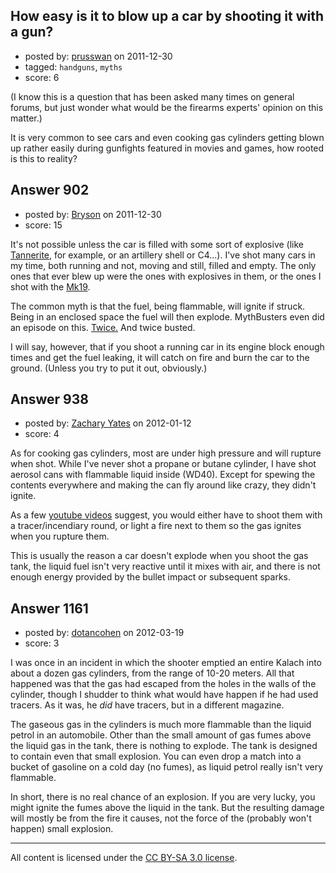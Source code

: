 ## How easy is it to blow up a car by shooting it with a gun?

- posted by: [prusswan](https://stackexchange.com/users/-1/330-prusswan) on 2011-12-30
- tagged: `handguns`, `myths`
- score: 6

(I know this is a question that has been asked many times on general forums, but just wonder what would be the firearms experts' opinion on this matter.)

It is very common to see cars and even cooking gas cylinders getting blown up rather easily during gunfights featured in movies and games, how rooted is this to reality?


## Answer 902

- posted by: [Bryson](https://stackexchange.com/users/-1/32-bryson) on 2011-12-30
- score: 15

It's not possible unless the car is filled with some sort of explosive (like <a href="http://www.tannerite.com/">Tannerite</a>, for example, or an artillery shell or C4...). I've shot many cars in my time, both running and not, moving and still, filled and empty. The only ones that ever blew up were the ones with explosives in them, or the ones I shot with the <a href="http://en.wikipedia.org/wiki/Mk_19_grenade_launcher">Mk19</a>. 

The common myth is that the fuel, being flammable, will ignite if struck. Being in an enclosed space the fuel will then explode. MythBusters even did an episode on this. <a href="http://mythbustersresults.com/episode38">Twice.</a> And twice busted. 

I will say, however, that if you shoot a running car in its engine block enough times and get the fuel leaking, it will catch on fire and burn the car to the ground. (Unless you try to put it out, obviously.)


## Answer 938

- posted by: [Zachary Yates](https://stackexchange.com/users/-1/361-zachary-yates) on 2012-01-12
- score: 4

<p>As for cooking gas cylinders, most are under high pressure and will rupture when shot.  While I've never shot a propane or butane cylinder, I have shot aerosol cans with flammable liquid inside (WD40).  Except for spewing the contents everywhere and making the can fly around like crazy, they didn't ignite.</p>

<p>As a few <a href="http://www.youtube.com/watch?v=7x5OgkWr_mA" rel="nofollow">youtube videos</a> suggest, you would either have to shoot them with a tracer/incendiary round, or light a fire next to them so the gas ignites when you rupture them.</p>

<p>This is usually the reason a car doesn't explode when you shoot the gas tank, the liquid fuel isn't very reactive until it mixes with air, and there is not enough energy provided by the bullet impact or subsequent sparks.</p>



## Answer 1161

- posted by: [dotancohen](https://stackexchange.com/users/-1/489-dotancohen) on 2012-03-19
- score: 3

I was once in an incident in which the shooter emptied an entire Kalach into about a dozen gas cylinders, from the range of 10-20 meters. All that happened was that the gas had escaped from the holes in the walls of the cylinder, though I shudder to think what would have happen if he had used tracers. As it was, he _did_ have tracers, but in a different magazine.

The gaseous gas in the cylinders is much more flammable than the liquid petrol in an automobile. Other than the small amount of gas fumes above the liquid gas in the tank, there is nothing to explode. The tank is designed to contain even that small explosion. You can even drop a match into a bucket of gasoline on a cold day (no fumes), as liquid petrol really isn't very flammable.

In short, there is no real chance of an explosion. If you are very lucky, you might ignite the fumes above the liquid in the tank. But the resulting damage will mostly be from the fire it causes, not the force of the (probably won't happen) small explosion.



---

All content is licensed under the [CC BY-SA 3.0 license](https://creativecommons.org/licenses/by-sa/3.0/).
